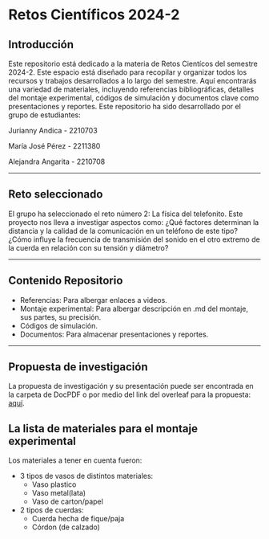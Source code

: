 # Retos Científicos 2024-2
## Introducción
Este repositorio está dedicado a la materia de Retos Cientícos del semestre 2024-2. Este espacio está diseñado para recopilar y organizar todos los recursos y trabajos desarrollados a lo largo del semestre. Aquí encontrarás una variedad de materiales, incluyendo referencias bibliográficas, detalles del montaje experimental, códigos de simulación y documentos clave como presentaciones y reportes. Este repositorio ha sido desarrollado por el grupo de estudiantes:

Jurianny Andica - 2210703

María José Pérez - 2211380

Alejandra Angarita - 2210708

----------------------------------------------------------------------------------------------------------

## Reto seleccionado
El grupo ha seleccionado el reto número 2: La física del telefonito. Este proyecto nos lleva a investigar aspectos como: ¿Qué factores determinan la distancia y la calidad de la comunicación en un teléfono de este tipo? ¿Cómo influye la frecuencia de transmisión del sonido en el otro extremo de la cuerda en relación con su tensión y diámetro?

----------------------------------------------------------------------------------------------------------

## Contenido Repositorio
+ Referencias: Para albergar enlaces a videos.
+ Montaje experimental: Para albergar descripción en .md del montaje, sus partes, su precisión.
+ Códigos de simulación.
+ Documentos: Para almacenar presentaciones y reportes.

----------------------------------------------------------------------------------------------------------

## Propuesta de investigación
La propuesta de investigación y su presentación puede ser encontrada en la carpeta de DocPDF o por medio del link del overleaf para la propuesta: 
[aquí](https://www.overleaf.com/read/pdmqbqkfrfbx#e47677). 

## La lista de materiales para el montaje experimental
Los materiales a tener en cuenta fueron:
- 3 tipos de vasos de distintos materiales:
   - Vaso plastico
   - Vaso metal(lata)
   - Vaso de carton/papel
- 2 tipos de cuerdas:
    - Cuerda hecha de fique/paja
    - Córdon (de calzado) 
